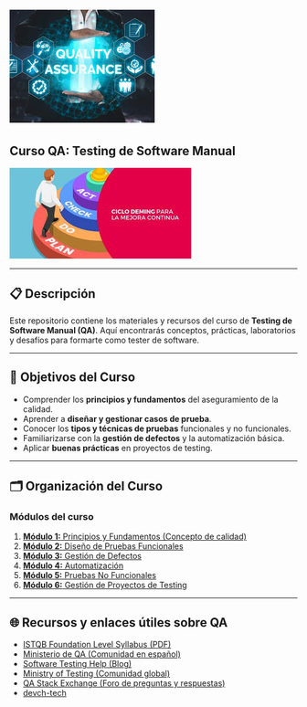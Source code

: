 # ![Logo QA](imagenes/logo_qa.jpeg)

## Curso QA: Testing de Software Manual

![Ciclo Deming](imagenes/ciclo_deming.jpeg)

---

## 📋 Descripción

Este repositorio contiene los materiales y recursos del curso de **Testing de Software Manual (QA)**. Aquí encontrarás conceptos, prácticas, laboratorios y desafíos para formarte como tester de software.

---

## 🎯 Objetivos del Curso

- Comprender los **principios y fundamentos** del aseguramiento de la calidad.
- Aprender a **diseñar y gestionar casos de prueba**.
- Conocer los **tipos y técnicas de pruebas** funcionales y no funcionales.
- Familiarizarse con la **gestión de defectos** y la automatización básica.
- Aplicar **buenas prácticas** en proyectos de testing.

---

## 🗂️ Organización del Curso

### **Módulos del curso**

1. [**Módulo 1:** Principios y Fundamentos (Concepto de calidad)](modulo1_principios_fundamentos.md)
2. [**Módulo 2:** Diseño de Pruebas Funcionales](modulo2_Casos%20de%20prueba.md)
3. [**Módulo 3:** Gestión de Defectos](modulo3_gestion_defectos.md)
4. [**Módulo 4:** Automatización](modulo4_automatizacion.md)
5. [**Módulo 5:** Pruebas No Funcionales](modulo5_pruebas_no_funcionales.md)
6. [**Módulo 6:** Gestión de Proyectos de Testing](modulo6_gestion_proyectos_testing.md)

---

## 🌐 Recursos y enlaces útiles sobre QA

- [ISTQB Foundation Level Syllabus (PDF)](https://www.istqb.org/downloads/send/2-foundation-level-documents/3-foundation-level-syllabus-2018.html)
- [Ministerio de QA (Comunidad en español)](https://www.ministeriodeqa.com/)
- [Software Testing Help (Blog)](https://www.softwaretestinghelp.com/)
- [Ministry of Testing (Comunidad global)](https://www.ministryoftesting.com/)
- [QA Stack Exchange (Foro de preguntas y respuestas)](https://sqa.stackexchange.com/)
- [devch-tech](https://devch-tech.github.io/QA-Manual-Curso/)
